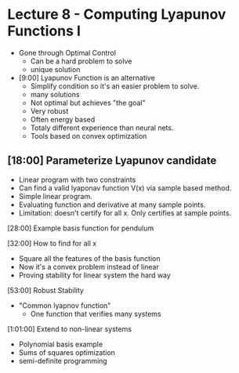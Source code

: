 # Lecture 8 - Computing Lyapunov Functions I

- Gone through Optimal Control
    - Can be a hard problem to solve
    - unique solution
- [9:00] Lyapunov Function is an alternative
    - Simplify condition so it's an easier problem to solve.
    - many solutions
    - Not optimal but achieves "the goal"
    - Very robust
    - Often energy based
    - Totaly different experience than neural nets.
    - Tools based on convex optimization

## [18:00] Parameterize Lyapunov candidate

- Linear program with two constraints
- Can find a valid lyaponav function V(x) via sample based method. 
- Simple linear program.
- Evaluating function and derivative at many sample points. 
- Limitation: doesn't certify for all x. Only certifies at sample points.

[28:00] Example basis function for pendulum

[32:00] How to find for all x
- Square all the features of the basis function
- Now it's a convex problem instead of linear
- Proving stability for linear system the hard way

[53:00] Robust Stability
- "Common lyapnov function"
    - One function that verifies many systems

[1:01:00] Extend to non-linear systems
- Polynomial basis example
- Sums of squares optimization
- semi-definite programming
